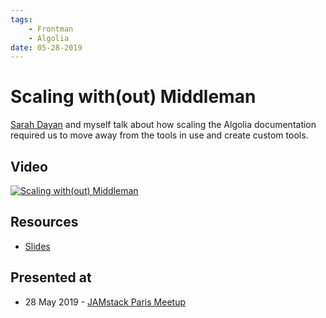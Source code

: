 ```yaml
---
tags:
    - Frontman
    - Algolia
date: 05-28-2019
---
```

# Scaling with(out) Middleman
[Sarah Dayan](https://frontstuff.io) and myself talk about how scaling the Algolia documentation required us to move away from the tools in use and create custom tools. 

## Video
[![Scaling with(out) Middleman](http://img.youtube.com/vi/6feV1DrCBdE/0.jpg)](http://www.youtube.com/watch?v=6feV1DrCBdE "Scaling with(out) Middleman")

## Resources
- [Slides](https://slides.com/devinbeeuwkes/scaling-without-middleman#/)

## Presented at
- 28 May 2019 - [JAMstack Paris Meetup](https://www.meetup.com/en-AU/JAMstack-paris/events/260339355/)